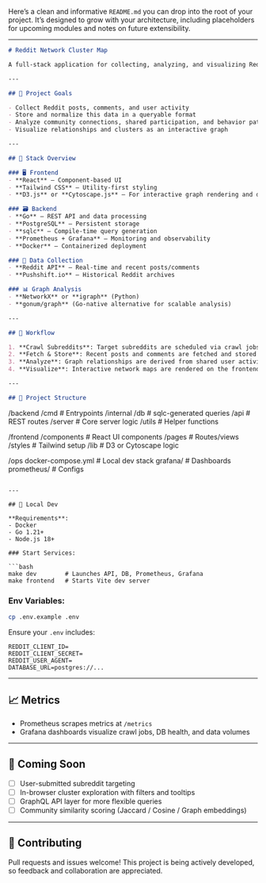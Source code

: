 Here’s a clean and informative `README.md` you can drop into the root of your project. It’s designed to grow with your architecture, including placeholders for upcoming modules and notes on future extensibility.

---

```markdown
# Reddit Network Cluster Map

A full-stack application for collecting, analyzing, and visualizing Reddit communities and their user interactions as network graphs.

---

## 🧠 Project Goals

- Collect Reddit posts, comments, and user activity
- Store and normalize this data in a queryable format
- Analyze community connections, shared participation, and behavior patterns
- Visualize relationships and clusters as an interactive graph

---

## 🧱 Stack Overview

### 🖥 Frontend
- **React** — Component-based UI
- **Tailwind CSS** — Utility-first styling
- **D3.js** or **Cytoscape.js** — For interactive graph rendering and data-driven layouts (TBD)

### 🗃 Backend
- **Go** — REST API and data processing
- **PostgreSQL** — Persistent storage
- **sqlc** — Compile-time query generation
- **Prometheus + Grafana** — Monitoring and observability
- **Docker** — Containerized deployment

### 📡 Data Collection
- **Reddit API** — Real-time and recent posts/comments
- **Pushshift.io** — Historical Reddit archives

### 📊 Graph Analysis
- **NetworkX** or **igraph** (Python)
- **gonum/graph** (Go-native alternative for scalable analysis)

---

## 🔄 Workflow

1. **Crawl Subreddits**: Target subreddits are scheduled via crawl jobs.
2. **Fetch & Store**: Recent posts and comments are fetched and stored in Postgres.
3. **Analyze**: Graph relationships are derived from shared user activity, post/comment structure, and other metadata.
4. **Visualize**: Interactive network maps are rendered on the frontend.

---

## 📂 Project Structure

```

/backend
/cmd           # Entrypoints
/internal
/db          # sqlc-generated queries
/api         # REST routes
/server      # Core server logic
/utils       # Helper functions

/frontend
/components    # React UI components
/pages         # Routes/views
/styles        # Tailwind setup
/lib           # D3 or Cytoscape logic

/ops
docker-compose.yml  # Local dev stack
grafana/             # Dashboards
prometheus/          # Configs

````

---

## 🧪 Local Dev

**Requirements**:
- Docker
- Go 1.21+
- Node.js 18+

### Start Services:

```bash
make dev        # Launches API, DB, Prometheus, Grafana
make frontend   # Starts Vite dev server
````

### Env Variables:

```bash
cp .env.example .env
```

Ensure your `.env` includes:

```env
REDDIT_CLIENT_ID=
REDDIT_CLIENT_SECRET=
REDDIT_USER_AGENT=
DATABASE_URL=postgres://...
```

---

## 📈 Metrics

* Prometheus scrapes metrics at `/metrics`
* Grafana dashboards visualize crawl jobs, DB health, and data volumes

---

## 🧠 Coming Soon

* [ ] User-submitted subreddit targeting
* [ ] In-browser cluster exploration with filters and tooltips
* [ ] GraphQL API layer for more flexible queries
* [ ] Community similarity scoring (Jaccard / Cosine / Graph embeddings)

---

## 🤝 Contributing

Pull requests and issues welcome! This project is being actively developed, so feedback and collaboration are appreciated.

